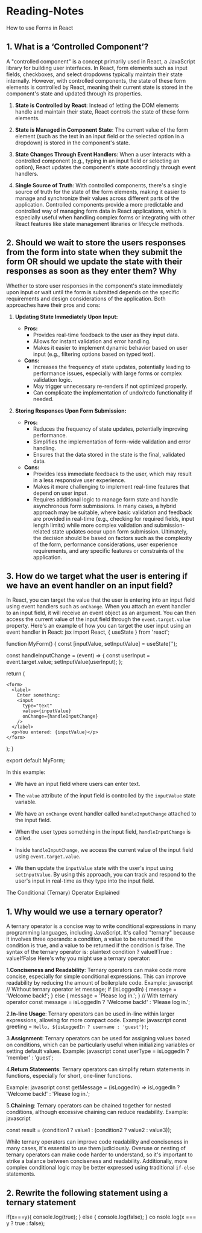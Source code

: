 # Reading-Notes

How to use Forms in React

## 1. What is a ‘Controlled Component’?

A "controlled component" is a concept primarily used in React, a JavaScript library for building user interfaces. In React, form elements such as input fields, checkboxes, and select dropdowns typically maintain their state internally. However, with controlled components, the state of these form elements is controlled by React, meaning their current state is stored in the component's state and updated through its properties.

1. **State is Controlled by React**: Instead of letting the DOM elements handle and maintain their state, React controls the state of these form elements.

2. **State is Managed in Component State**: The current value of the form element (such as the text in an input field or the selected option in a dropdown) is stored in the component's state.
3. **State Changes Through Event Handlers**: When a user interacts with a controlled component (e.g., typing in an input field or selecting an option), React updates the component's state accordingly through event handlers.
4. **Single Source of Truth**: With controlled components, there's a single source of truth for the state of the form elements, making it easier to manage and synchronize their values across different parts of the application.
Controlled components provide a more predictable and controlled way of managing form data in React applications, which is especially useful when handling complex forms or integrating with other React features like state management libraries or lifecycle methods.

## 2. Should we wait to store the users responses from the form into state when they submit the form OR should we update the state with their responses as soon as they enter them? Why

Whether to store user responses in the component's state immediately upon input or wait until the form is submitted depends on the specific requirements and design considerations of the application. Both approaches have their pros and cons:

1. **Updating State Immediately Upon Input:**

   - **Pros:**
     - Provides real-time feedback to the user as they input data.
     - Allows for instant validation and error handling.
     - Makes it easier to implement dynamic behavior based on user input (e.g., filtering options based on typed text).
   - **Cons:**
     - Increases the frequency of state updates, potentially leading to performance issues, especially with large forms or complex validation logic.
     - May trigger unnecessary re-renders if not optimized properly.
     - Can complicate the implementation of undo/redo functionality if needed.
2. **Storing Responses Upon Form Submission:**
   - **Pros:**
     - Reduces the frequency of state updates, potentially improving performance.
     - Simplifies the implementation of form-wide validation and error handling.
     - Ensures that the data stored in the state is the final, validated data.
   - **Cons:**
     - Provides less immediate feedback to the user, which may result in a less responsive user experience.
     - Makes it more challenging to implement real-time features that depend on user input.
     - Requires additional logic to manage form state and handle asynchronous form submissions.
In many cases, a hybrid approach may be suitable, where basic validation and feedback are provided in real-time (e.g., checking for required fields, input length limits) while more complex validation and submission-related state updates occur upon form submission.
Ultimately, the decision should be based on factors such as the complexity of the form, performance considerations, user experience requirements, and any specific features or constraints of the application.

## 3. How do we target what the user is entering if we have an event handler on an input field?

In React, you can target the value that the user is entering into an input field using event handlers such as `onChange`. When you attach an event handler to an input field, it will receive an event object as an argument. You can then access the current value of the input field through the `event.target.value` property.
Here's an example of how you can target the user input using an event handler in React:
jsx
import React, { useState } from 'react';

function MyForm() {
  const [inputValue, setInputValue] = useState('');

  const handleInputChange = (event) => {
    const userInput = event.target.value;
    setInputValue(userInput);
  };

  return (

    <form>
      <label>
        Enter something:
        <input
          type="text"
          value={inputValue}
          onChange={handleInputChange}
        />
      </label>
      <p>You entered: {inputValue}</p>
    </form>
  );
}

export default MyForm;

In this example:

- We have an input field where users can enter text.

- The `value` attribute of the input field is controlled by the `inputValue` state variable.
- We have an `onChange` event handler called `handleInputChange` attached to the input field.
- When the user types something in the input field, `handleInputChange` is called.
- Inside `handleInputChange`, we access the current value of the input field using `event.target.value`.
- We then update the `inputValue` state with the user's input using `setInputValue`.
By using this approach, you can track and respond to the user's input in real-time as they type into the input field.

The Conditional (Ternary) Operator Explained

## 1. Why would we use a ternary operator?

A ternary operator is a concise way to write conditional expressions in many programming languages, including JavaScript. It's called "ternary" because it involves three operands: a condition, a value to be returned if the condition is true, and a value to be returned if the condition is false.
The syntax of the ternary operator is:
plaintext
condition ? valueIfTrue : valueIfFalse
Here's why you might use a ternary operator:

1.**Conciseness and Readability**: Ternary operators can make code more concise, especially for simple conditional expressions. This can improve readability by reducing the amount of boilerplate code.
   Example:
   javascript
   // Without ternary operator
   let message;
   if (isLoggedIn) {
     message = 'Welcome back!';
   } else {
     message = 'Please log in.';
   }
   // With ternary operator
   const message = isLoggedIn ? 'Welcome back!' : 'Please log in.';

2.**In-line Usage**: Ternary operators can be used in-line within larger expressions, allowing for more compact code.
   Example:
javascript
   const greeting = `Hello, ${isLoggedIn ? username : 'guest'}!`;

3.**Assignment**: Ternary operators can be used for assigning values based on conditions, which can be particularly useful when initializing variables or setting default values.
   Example:
javascript
   const userType = isLoggedIn ? 'member' : 'guest';

4.**Return Statements**: Ternary operators can simplify return statements in functions, especially for short, one-liner functions.

 Example:
javascript
   const getMessage = (isLoggedIn) => isLoggedIn ? 'Welcome back!' : 'Please log in.';

5.**Chaining**: Ternary operators can be chained together for nested conditions, although excessive chaining can reduce readability.
   Example:
javascript

   const result = (condition1 ? value1 : (condition2 ? value2 : value3));

While ternary operators can improve code readability and conciseness in many cases, it's essential to use them judiciously. Overuse or nesting of ternary operators can make code harder to understand, so it's important to strike a balance between conciseness and readability. Additionally, more complex conditional logic may be better expressed using traditional `if-else` statements.

## 2. Rewrite the following statement using a ternary statement

if(x===y){
  console.log(true);
} else {
  console.log(false);
}
co nsole.log(x === y ? true : false);
